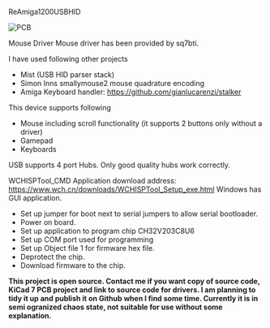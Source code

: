 ReAmiga1200USBHID 

![PCB](https://github.com/arkadiuszmakarenko/ReAmiga1200USBHID/assets/5903872/26648a14-64e9-4a42-a82d-14dc1d464c64)


Mouse Driver
Mouse driver has been provided by sq7bti.

I have used following other projects
- Mist (USB HID parser stack)
- Simon Inns smallymouse2 mouse quadrature encoding
- Amiga Keyboard handler: https://github.com/gianlucarenzi/stalker


This device supports following
- Mouse including scroll functionality (it supports 2 buttons only without a driver)
- Gamepad
- Keyboards

USB supports 4 port Hubs. Only good quality hubs work correctly.

WCHISPTool_CMD 
Application download address: https://www.wch.cn/downloads/WCHISPTool_Setup_exe.html
Windows has GUI application.

- Set up jumper for boot next to serial jumpers to allow serial bootloader.
- Power on board.
- Set up application to program chip CH32V203C8U6
- Set up COM port used for programming
- Set up Object file 1 for firmware hex file.
- Deprotect the chip.
- Download firmware to the chip.


**This project is open source. Contact me if you want copy of source code, KiCad 7 PCB project and link to source code for drivers. 
I am planning to tidy it up and publish it on Github when I find some time. Currently it is in semi ogranized chaos state, not suitable for use without some explanation.**
